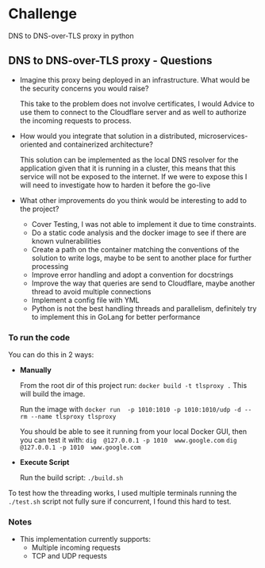 # Challenge
DNS to DNS-over-TLS proxy in python


## DNS to DNS-over-TLS proxy - Questions
- Imagine this proxy being deployed in an infrastructure. What would be the security concerns you would raise?

    This take to the problem does not involve certificates, I would Advice to use them to connect to the Cloudflare server and as well to authorize the incoming requests to process. 

- How would you integrate that solution in a distributed, microservices-oriented and containerized architecture?

    This solution can be implemented as the local DNS resolver for the application given that it is running in a cluster,  this means that this service will not be exposed to the internet. If we were to expose this I will need to investigate how to harden it before the go-live

- What other improvements do you think would be interesting to add to the project?
    * Cover Testing, I was not able to implement it due to time constraints.
    * Do a static code analysis and the docker image to see if there are known vulnerabilities
    * Create a path on the container matching the conventions of the solution to write logs, maybe to be sent to another place for further processing
    * Improve error handling and adopt a convention for docstrings
    * Improve the way that queries are send to Cloudflare, maybe another thread to avoid multiple connections
    * Implement a config file with YML
    * Python is not the best handling threads and parallelism, definitely try to implement this in GoLang for better performance


### To run the code
You can do this in 2 ways: 
- __Manually__

    From the root dir of this project run: `docker build -t tlsproxy .` This will build the image.

    Run the image with `docker run  -p 1010:1010 -p 1010:1010/udp -d --rm --name tlsproxy tlsproxy`

    You should be able to see it running from your local Docker GUI, then you can test it with:
    `dig  @127.0.0.1 -p 1010  www.google.com`
    `dig  @127.0.0.1 -p 1010  www.google.com`

- __Execute Script__

    Run the build script:
    `./build.sh`

To test how the threading works, I used multiple terminals running the `./test.sh` script not fully sure if concurrent, I found this hard to test.

### Notes
- This implementation currently supports:
    * Multiple incoming requests 
    * TCP and UDP requests

